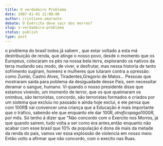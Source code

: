 ```yaml
---
title: O verdadeiro Problema
date: 2007-01-01 22:00:00
author: cristiano.amarante
debate: O Exército deve sair dos morros?
slug: o-verdadeiro-problema
status: publish 
type: post
---
```


o problema do brasil todos já sabem , que estar voltado a esta má destribuição de renda, que atinge o nosso povo, desde o momento que os Europeus, colocaram os pés na nossa bela terra, explorando os nativos da terra mudando seu modo, de viver, e desfrutar, mas nessa historia de tanto sofrimento sugiram, homens e mulheres que lutaram contra a opressão: como Zumbi, Castro Alves, Tiradentes,Gregorio de Matos... Pessoas que mostraram saida para poblema da desiguadade desse Pais, sem necessitar deramar o sangue, humano. Vi quando o nosso presidente disse que estamos vivendo, um momento de terror, que os que queimaram os onimbus, são terroristas, concordo, são terroristas formados e criados por um sistema que excluiu no passado e ainda hoje exclui, e ele pensa que com 100R$ vai convencer uma criança que a Educação é mais importante que o trafico, sabendo ele que enquanto ele dar 100R$, o trafico paga 1000R$, por mês. Só tenho á dizer que "Não concordo com o Exercito nos Morros, já que quando sairem, tudo volta a ser como era antes,então enquanto não acabar com esse brasil que 10% da população é dona de mais da metade da renda do pais, vamos ver essa explossão de violencia em nosso meio: Então volto a afirmar que não concordo, com o execito nas Ruas.
